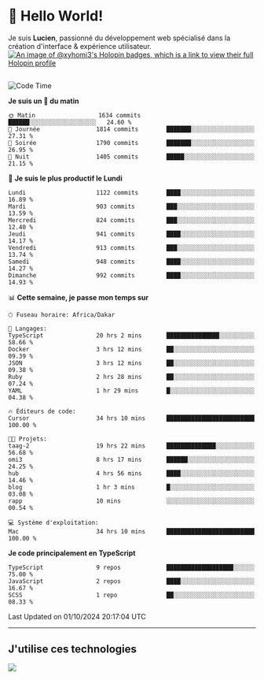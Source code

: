 # 👋 Hello World!

Je suis **Lucien**, passionné du développement web spécialisé dans la création d'interface & expérience utilisateur.
[![An image of @xyhomi3's Holopin badges, which is a link to view their full Holopin profile](https://holopin.me/xyhomi3)](https://holopin.io/@xyhomi3)

##

<!--START_SECTION:waka-->
![Code Time](http://img.shields.io/badge/Code%20Time-2%2C169%20hrs%2025%20mins-blue)

**Je suis un 🐤 du matin** 

```text
🌞 Matin                  1634 commits        ██████░░░░░░░░░░░░░░░░░░░   24.60 % 
🌆 Journée                1814 commits        ███████░░░░░░░░░░░░░░░░░░   27.31 % 
🌃 Soirée                 1790 commits        ███████░░░░░░░░░░░░░░░░░░   26.95 % 
🌙 Nuit                   1405 commits        █████░░░░░░░░░░░░░░░░░░░░   21.15 % 
```
📅 **Je suis le plus productif le Lundi** 

```text
Lundi                    1122 commits        ████░░░░░░░░░░░░░░░░░░░░░   16.89 % 
Mardi                    903 commits         ███░░░░░░░░░░░░░░░░░░░░░░   13.59 % 
Mercredi                 824 commits         ███░░░░░░░░░░░░░░░░░░░░░░   12.40 % 
Jeudi                    941 commits         ████░░░░░░░░░░░░░░░░░░░░░   14.17 % 
Vendredi                 913 commits         ███░░░░░░░░░░░░░░░░░░░░░░   13.74 % 
Samedi                   948 commits         ████░░░░░░░░░░░░░░░░░░░░░   14.27 % 
Dimanche                 992 commits         ████░░░░░░░░░░░░░░░░░░░░░   14.93 % 
```


📊 **Cette semaine, je passe mon temps sur** 

```text
🕑︎ Fuseau horaire: Africa/Dakar

💬 Langages: 
TypeScript               20 hrs 2 mins       ███████████████░░░░░░░░░░   58.66 % 
Docker                   3 hrs 12 mins       ██░░░░░░░░░░░░░░░░░░░░░░░   09.39 % 
JSON                     3 hrs 12 mins       ██░░░░░░░░░░░░░░░░░░░░░░░   09.38 % 
Ruby                     2 hrs 28 mins       ██░░░░░░░░░░░░░░░░░░░░░░░   07.24 % 
YAML                     1 hr 29 mins        █░░░░░░░░░░░░░░░░░░░░░░░░   04.38 % 

🔥 Éditeurs de code: 
Cursor                   34 hrs 10 mins      █████████████████████████   100.00 % 

🐱‍💻 Projets: 
taag-2                   19 hrs 22 mins      ██████████████░░░░░░░░░░░   56.68 % 
omi3                     8 hrs 17 mins       ██████░░░░░░░░░░░░░░░░░░░   24.25 % 
hub                      4 hrs 56 mins       ████░░░░░░░░░░░░░░░░░░░░░   14.46 % 
blog                     1 hr 3 mins         █░░░░░░░░░░░░░░░░░░░░░░░░   03.08 % 
rapp                     10 mins             ░░░░░░░░░░░░░░░░░░░░░░░░░   00.54 % 

💻 Système d'exploitation: 
Mac                      34 hrs 10 mins      █████████████████████████   100.00 % 
```

**Je code principalement en TypeScript** 

```text
TypeScript               9 repos             ███████████████████░░░░░░   75.00 % 
JavaScript               2 repos             ████░░░░░░░░░░░░░░░░░░░░░   16.67 % 
SCSS                     1 repo              ██░░░░░░░░░░░░░░░░░░░░░░░   08.33 % 
```




 Last Updated on 01/10/2024 20:17:04 UTC
<!--END_SECTION:waka-->
---

## J'utilise ces technologies

<p align="left">
  <a href="https://skillicons.dev">
    <img src="https://skillicons.dev/icons?i=ts,js,md,scss,tailwind,react,docker,express,astro,vite,nextjs,vercel,figma,ableton" />
  </a>
</p>

